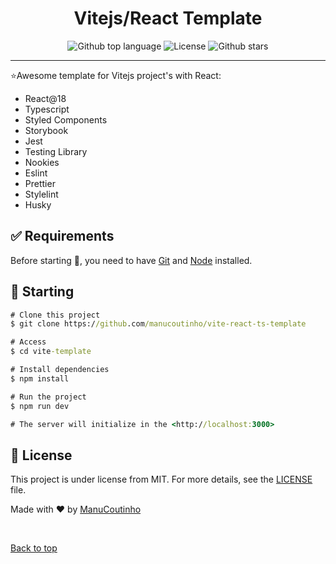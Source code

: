 <h1 align="center">Vitejs/React Template</h1>

<p align="center">
  <img alt="Github top language" src="https://img.shields.io/github/languages/top/manucoutinho/vite-react-ts-template?color=7700ff">  
  <img alt="License" src="https://img.shields.io/github/license/manucoutinho/vite-react-ts-template?color=7700ff">  
  <img alt="Github stars" src="https://img.shields.io/github/stars/manucoutinho/vite-react-ts-template?color=7700ff" />
</p>
<hr>

⭐Awesome template for Vitejs project's with React:

- React@18
- Typescript
- Styled Components
- Storybook
- Jest
- Testing Library
- Nookies
- Eslint
- Prettier
- Stylelint
- Husky

## :white_check_mark: Requirements

Before starting :checkered_flag:, you need to have [Git](https://git-scm.com) and [Node](https://nodejs.org/en/) installed.

## :checkered_flag: Starting

```cmd
# Clone this project
$ git clone https://github.com/manucoutinho/vite-react-ts-template

# Access
$ cd vite-template

# Install dependencies
$ npm install

# Run the project
$ npm run dev

# The server will initialize in the <http://localhost:3000>
```

## :memo: License

This project is under license from MIT. For more details, see the [LICENSE](LICENSE.md) file.

Made with :heart: by <a href="https://github.com/manucoutinho" target="_blank">ManuCoutinho</a>

&#xa0;

<a href="#top">Back to top</a>
